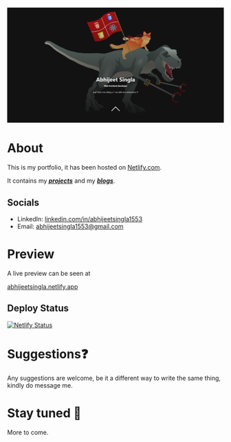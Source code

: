 ![Portfolio Home](/media/images/portfolio-home-ss.png)

# About
This is my portfolio, it has been hosted on [Netlify.com](https://netlify.com).

It contains my [***projects***](https://abhijeetsingla.netlify.app/index.html#projects) and my [***blogs***](https://abhijeetsingla.netlify.app/index.html#blogs).

## Socials
- LinkedIn: [linkedin.com/in/abhijeetsingla1553](https://linkedin.com/in/abhijeetsingla1553)
- Email: [abhijeetsingla1553@gmail.com](mailto:abhijeetsingla1553@gmail.com)

# Preview

A live preview can be seen at

[abhijeetsingla.netlify.app](https://abhijeetsingla.netlify.app)

## Deploy Status

[![Netlify Status](https://api.netlify.com/api/v1/badges/fc8413b5-edc9-4085-896d-4b05c33a5418/deploy-status)](https://app.netlify.com/sites/abhijeetsingla/deploys)


# Suggestions❓
Any suggestions are welcome, be it a different way to write the same thing, kindly do message me.

# Stay tuned 👀
More to come.
